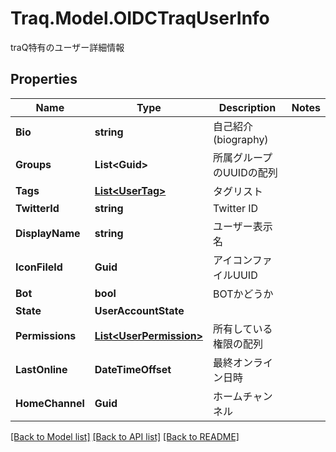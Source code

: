 # Traq.Model.OIDCTraqUserInfo
traQ特有のユーザー詳細情報

## Properties

Name | Type | Description | Notes
------------ | ------------- | ------------- | -------------
**Bio** | **string** | 自己紹介(biography) | 
**Groups** | **List&lt;Guid&gt;** | 所属グループのUUIDの配列 | 
**Tags** | [**List&lt;UserTag&gt;**](UserTag.md) | タグリスト | 
**TwitterId** | **string** | Twitter ID | 
**DisplayName** | **string** | ユーザー表示名 | 
**IconFileId** | **Guid** | アイコンファイルUUID | 
**Bot** | **bool** | BOTかどうか | 
**State** | **UserAccountState** |  | 
**Permissions** | [**List&lt;UserPermission&gt;**](UserPermission.md) | 所有している権限の配列 | 
**LastOnline** | **DateTimeOffset** | 最終オンライン日時 | 
**HomeChannel** | **Guid** | ホームチャンネル | 

[[Back to Model list]](../../README.md#documentation-for-models) [[Back to API list]](../../README.md#documentation-for-api-endpoints) [[Back to README]](../../README.md)

